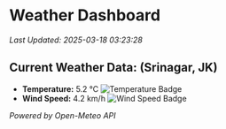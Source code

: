 
# Weather Dashboard

_Last Updated: 2025-03-18 03:23:28_

## Current Weather Data: (Srinagar, JK)
- **Temperature:** 5.2 °C ![Temperature Badge](https://img.shields.io/badge/Temperature-Low%20Temp-blue)
- **Wind Speed:** 4.2 km/h ![Wind Speed Badge](https://img.shields.io/badge/Wind%20Speed-Light%20Wind-blue)

*Powered by Open-Meteo API*
